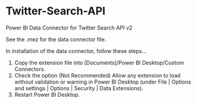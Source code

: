 # Twitter-Search-API
Power BI Data Connector for Twitter Search API v2

See the .mez for the data connector file.

In installation of the data connector, follow these steps...

1) Copy the extension file into [Documents]/Power BI Desktop/Custom Connectors.
2) Check the option (Not Recommended) Allow any extension to load without validation or warning in Power BI Desktop (under File | Options and settings | Options | Security | Data Extensions).
3) Restart Power BI Desktop.
